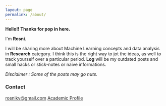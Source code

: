 ```yaml
---
layout: page
permalink: /about/
---
```


**Hello!! Thanks for pop in here.**

I'm **Rosni**. 

I will be sharing more about Machine Learning concepts and data analysis in **Research** category. I think this is the right way to jot the ideas, as well to track yourself over a particular period. **Log** will be my outdated posts and small hacks or stick-notes or naive informations. 

*Disclaimer : Some of the posts may go nuts.*

### Contact

[rosnikv@gmail.com](mailto:email@domain.com)
[Academic Profile](https://www.ifi.uzh.ch/en/ddis/people/rosni.html)
